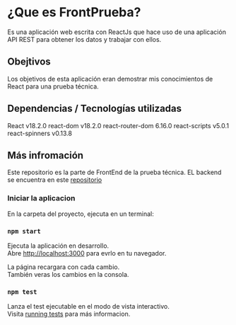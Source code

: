 # ¿Que es FrontPrueba?
Es una aplicación web escrita con ReactJs que hace uso de una aplicación API REST para obtener los datos y trabajar con ellos.

## Obejtivos
Los objetivos de esta aplicación eran demostrar mis conocimientos de React para una prueba técnica.

## Dependencias / Tecnologías utilizadas
React v18.2.0
react-dom v18.2.0
react-router-dom 6.16.0
react-scripts v5.0.1
react-spinners v0.13.8

## Más infromación
Este repositorio es la parte de FrontEnd de la prueba técnica. EL backend se encuentra en este [repositorio](https://github.com/MarioCSan/ApiSalesData)


### Iniciar la aplicacion

En la carpeta del proyecto, ejecuta en un terminal:

### `npm start`

Ejecuta la aplicación en desarrollo.\
Abre [http://localhost:3000](http://localhost:3000) para evrlo en tu navegador.

La página recargara con cada cambio.\
También veras los cambios en la consola.

### `npm test`

Lanza el test ejecutable en el modo de vista interactivo.\
Visita [running tests](https://facebook.github.io/create-react-app/docs/running-tests) para más informacion.

